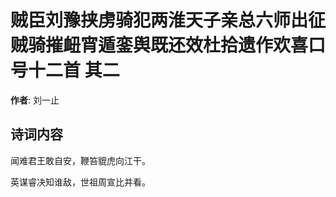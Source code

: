# 贼臣刘豫挟虏骑犯两淮天子亲总六师出征贼骑摧衄宵遁銮舆既还效杜拾遗作欢喜口号十二首  其二

**作者**: 刘一止

## 诗词内容

闻难君王敢自安，鞭笞貔虎向江干。

英谋睿决知谁敌，世祖周宣比并看。

